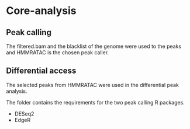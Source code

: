 # Core-analysis

## Peak calling

The filtered.bam  and the blacklist of the genome were used to the peaks and HMMRATAC is the chosen peak caller. 

## Differential access

The selected peaks from HMMRATAC were used in the differential peak analysis.

The folder contains the requirements for the two peak calling R packages. 
   
   - DESeq2
   - EdgeR
